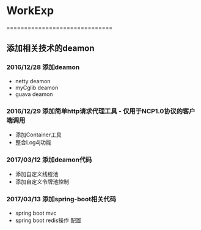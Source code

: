 # WorkExp
==============================

## 添加相关技术的deamon

### 2016/12/28 添加deamon

- netty deamon
- myCglib deamon
- guava deamon


### 2016/12/29 添加简单http请求代理工具 - 仅用于NCP1.0协议的客户端调用

- 添加Container工具
- 整合Log4j功能

### 2017/03/12 添加deamon代码

- 添加自定义线程池
- 添加自定义令牌池控制

### 2017/03/13 添加spring-boot相关代码

- spring boot mvc
- spring boot redis操作 配置


